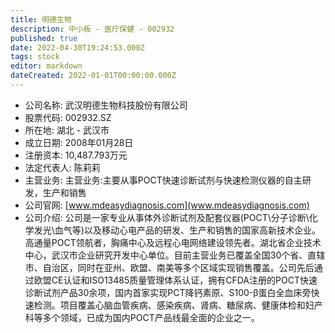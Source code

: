 ```yaml
---
title: 明德生物
description: 中小板 - 医疗保健 - 002932
published: true
date: 2022-04-30T19:24:53.000Z
tags: stock
editor: markdown
dateCreated: 2022-01-01T00:00:00.000Z
---
```


- 公司名称: 武汉明德生物科技股份有限公司
- 股票代码: 002932.SZ
- 所在地: 湖北 - 武汉市
- 成立日期: 2008年01月28日
- 注册资本: 10,487.793万元
- 法定代表人: 陈莉莉
- 主营业务: 主营业务:主要从事POCT快速诊断试剂与快速检测仪器的自主研发，生产和销售
- 公司官网: [www.mdeasydiagnosis.com](www.mdeasydiagnosis.com)
- 公司介绍: 公司是一家专业从事体外诊断试剂及配套仪器(POCT\分子诊断\化学发光\血气等)以及移动心电产品的研发、生产和销售的国家高新技术企业。高通量POCT领航者，胸痛中心及远程心电网络建设领先者。湖北省企业技术中心，武汉市企业研究开发中心单位。目前主营业务已覆盖全国30个省、直辖市、自治区，同时在亚州、欧盟、南美等多个区域实现销售覆盖。公司先后通过欧盟CE认证和ISO13485质量管理体系认证，拥有CFDA注册的POCT快速诊断试剂产品30余项，国内首家实现PCT降钙素原、S100-β蛋白全血床旁快速检测。项目覆盖心脑血管疾病、感染疾病、肾病、糖尿病、健康体检和妇产科等多个领域，已成为国内POCT产品线最全面的企业之一。


